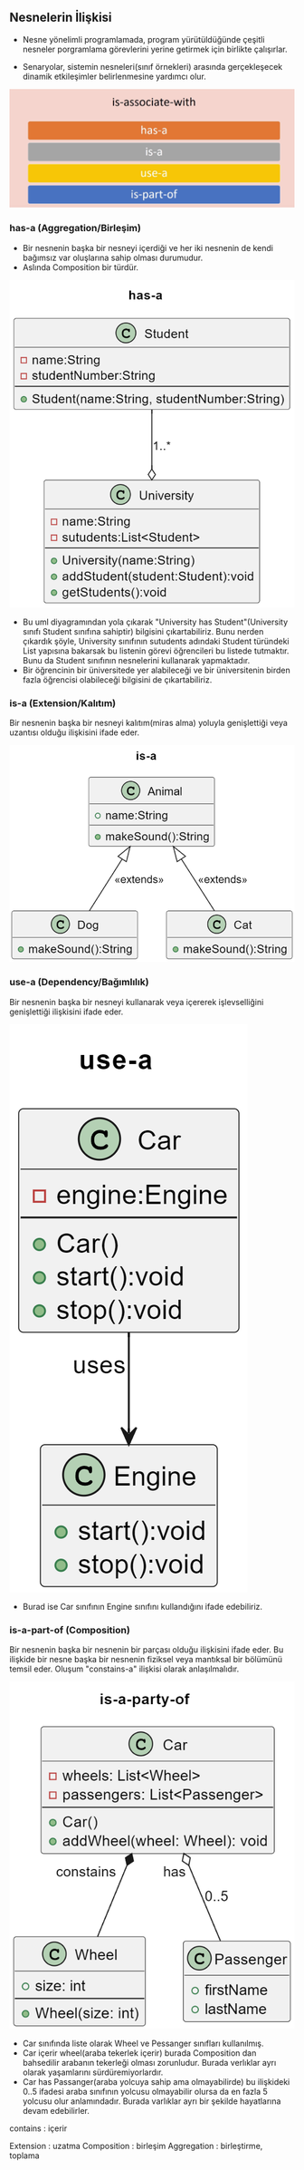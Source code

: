 ## Nesnelerin İlişkisi
- Nesne yönelimli programlamada, program yürütüldüğünde çeşitli nesneler porgramlama görevlerini yerine getirmek için birlikte çalışırlar.

- Senaryolar, sistemin nesneleri(sınıf örnekleri) arasında gerçekleşecek dinamik etkileşimler belirlenmesine yardımcı olur.

![alt text](image\image-1.png)

### has-a (Aggregation/Birleşim)
- Bir nesnenin başka bir nesneyi içerdiği ve her iki nesnenin de kendi bağımsız var oluşlarına sahip olması durumudur.
- Aslında Composition bir türdür.

![alt text](image\image-2.png)

- Bu uml diyagramından yola çıkarak "University has Student"(University sınıfı Student sınıfına sahiptir) bilgisini çıkartabiliriz. Bunu nerden çıkardık şöyle, University sınıfının sutudents adındaki Student türündeki List yapısına bakarsak bu listenin görevi öğrencileri bu listede tutmaktır. Bunu da Student sınıfının nesnelerini kullanarak yapmaktadır. 
- Bir öğrencinin bir üniversitede yer alabileceği ve bir üniversitenin birden fazla öğrencisi olabileceği bilgisini de çıkartabiliriz.


### is-a (Extension/Kalıtım)
Bir nesnenin başka bir nesneyi kalıtım(miras alma) yoluyla genişlettiği veya uzantısı olduğu ilişkisini ifade eder.

![alt text](image\image-3.png)


### use-a (Dependency/Bağımlılık)
Bir nesnenin başka bir nesneyi kullanarak veya içererek işlevselliğini genişlettiği ilişkisini ifade eder.

![alt text](image\image-4.png)

- Burad ise Car sınıfının Engine sınıfını kullandığını ifade edebiliriz.

### is-a-part-of (Composition)
Bir nesnenin başka bir nesnenin bir parçası olduğu ilişkisini ifade eder.
Bu ilişkide bir nesne başka bir nesnenin fiziksel veya mantıksal bir bölümünü temsil eder.
Oluşum "constains-a" ilişkisi olarak anlaşılmalıdır.

![alt text](image\image-5.png)
- Car sınıfında liste olarak Wheel ve Pessanger sınıfları kullanılmış.
- Car içerir wheel(araba tekerlek içerir) burada Composition dan bahsedilir arabanın tekerleği olması zorunludur. Burada verlıklar ayrı olarak yaşamlarını sürdüremiyorlardır.
- Car has Passanger(araba yolcuya sahip ama olmayabilirde) bu ilişkideki 0..5 ifadesi araba sınıfının yolcusu olmayabilir olursa da en fazla 5 yolcusu olur anlamındadır. Burada varlıklar ayrı bir şekilde hayatlarına devam edebilirler.


contains : içerir

Extension : uzatma
Composition : birleşim
Aggregation : birleştirme, toplama
